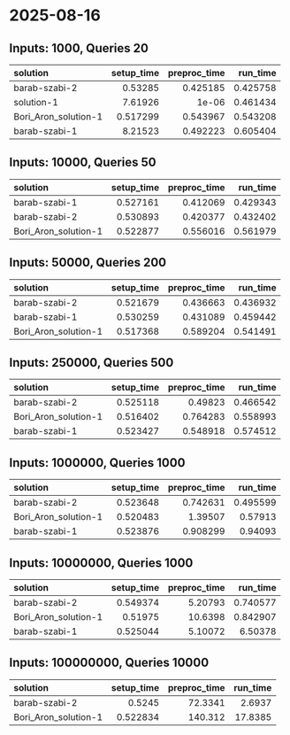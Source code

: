 # 2025-08-16

## Inputs: 1000, Queries 20

| solution             |   setup_time |   preproc_time |   run_time |
|:---------------------|-------------:|---------------:|-----------:|
| barab-szabi-2        |     0.53285  |       0.425185 |   0.425758 |
| solution-1           |     7.61926  |       1e-06    |   0.461434 |
| Bori_Aron_solution-1 |     0.517299 |       0.543967 |   0.543208 |
| barab-szabi-1        |     8.21523  |       0.492223 |   0.605404 |

## Inputs: 10000, Queries 50

| solution             |   setup_time |   preproc_time |   run_time |
|:---------------------|-------------:|---------------:|-----------:|
| barab-szabi-1        |     0.527161 |       0.412069 |   0.429343 |
| barab-szabi-2        |     0.530893 |       0.420377 |   0.432402 |
| Bori_Aron_solution-1 |     0.522877 |       0.556016 |   0.561979 |

## Inputs: 50000, Queries 200

| solution             |   setup_time |   preproc_time |   run_time |
|:---------------------|-------------:|---------------:|-----------:|
| barab-szabi-2        |     0.521679 |       0.436663 |   0.436932 |
| barab-szabi-1        |     0.530259 |       0.431089 |   0.459442 |
| Bori_Aron_solution-1 |     0.517368 |       0.589204 |   0.541491 |

## Inputs: 250000, Queries 500

| solution             |   setup_time |   preproc_time |   run_time |
|:---------------------|-------------:|---------------:|-----------:|
| barab-szabi-2        |     0.525118 |       0.49823  |   0.466542 |
| Bori_Aron_solution-1 |     0.516402 |       0.764283 |   0.558993 |
| barab-szabi-1        |     0.523427 |       0.548918 |   0.574512 |

## Inputs: 1000000, Queries 1000

| solution             |   setup_time |   preproc_time |   run_time |
|:---------------------|-------------:|---------------:|-----------:|
| barab-szabi-2        |     0.523648 |       0.742631 |   0.495599 |
| Bori_Aron_solution-1 |     0.520483 |       1.39507  |   0.57913  |
| barab-szabi-1        |     0.523876 |       0.908299 |   0.94093  |

## Inputs: 10000000, Queries 1000

| solution             |   setup_time |   preproc_time |   run_time |
|:---------------------|-------------:|---------------:|-----------:|
| barab-szabi-2        |     0.549374 |        5.20793 |   0.740577 |
| Bori_Aron_solution-1 |     0.51975  |       10.6398  |   0.842907 |
| barab-szabi-1        |     0.525044 |        5.10072 |   6.50378  |

## Inputs: 100000000, Queries 10000

| solution             |   setup_time |   preproc_time |   run_time |
|:---------------------|-------------:|---------------:|-----------:|
| barab-szabi-2        |     0.5245   |        72.3341 |     2.6937 |
| Bori_Aron_solution-1 |     0.522834 |       140.312  |    17.8385 |